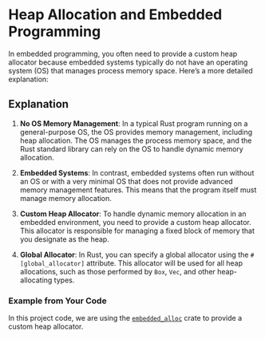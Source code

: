# Heap Allocation and Embedded Programming

In embedded programming, you often need to provide a custom heap allocator because embedded systems typically do not have an operating system (OS) that manages process memory space. Here’s a more detailed explanation:

## Explanation

1. **No OS Memory Management**: In a typical Rust program running on a general-purpose OS, the OS provides memory management, including heap allocation. The OS manages the process memory space, and the Rust standard library can rely on the OS to handle dynamic memory allocation.

2. **Embedded Systems**: In contrast, embedded systems often run without an OS or with a very minimal OS that does not provide advanced memory management features. This means that the program itself must manage memory allocation.

3. **Custom Heap Allocator**: To handle dynamic memory allocation in an embedded environment, you need to provide a custom heap allocator. This allocator is responsible for managing a fixed block of memory that you designate as the heap.

4. **Global Allocator**: In Rust, you can specify a global allocator using the `#[global_allocator]` attribute. This allocator will be used for all heap allocations, such as those performed by `Box`, `Vec`, and other heap-allocating types.

### Example from Your Code

In this project code, we are using the [`embedded_alloc`](https://github.com/rust-embedded/embedded-alloc) crate to provide a custom heap allocator.
